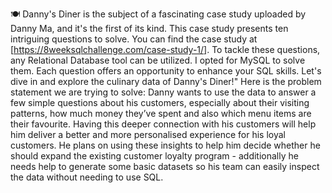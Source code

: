  🍽️ Danny's Diner is the subject of a fascinating case study uploaded by Danny Ma, and it's the first of its kind.
This case study presents ten intriguing questions to solve. You can find the case study at [https://8weeksqlchallenge.com/case-study-1/].
To tackle these questions, any Relational Database tool can be utilized. I opted for MySQL to solve them.
Each question offers an opportunity to enhance your SQL skills. Let's dive in and explore the culinary data of Danny's Diner!"
Here is the problem statement we are trying to solve:
Danny wants to use the data to answer a few simple questions about his customers, especially about their visiting patterns, how much money they’ve spent and also which menu items are their favourite. Having this deeper connection with his customers will help him deliver a better and more personalised experience for his loyal customers.
He plans on using these insights to help him decide whether he should expand the existing customer loyalty program - additionally he needs help to generate some basic datasets so his team can easily inspect the data without needing to use SQL.
